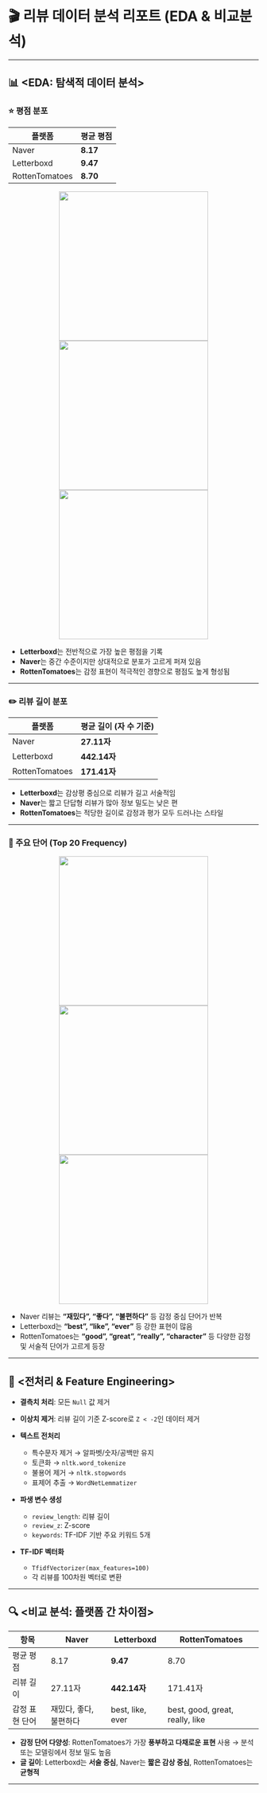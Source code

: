 # 🎬 리뷰 데이터 분석 리포트 (EDA & 비교분석)

---

## 📊 \<EDA: 탐색적 데이터 분석>

### ⭐ 평점 분포

| 플랫폼            | 평균 평점    |
| -------------- | -------- |
| Naver          | **8.17** |
| Letterboxd     | **9.47** |
| RottenTomatoes | **8.70** |

<div align="center">
  <img src="https://github.com/user-attachments/assets/ca770c49-e25d-466a-a2db-36ce51062447" width="300"/>
  <img src="https://github.com/user-attachments/assets/be223f60-3aab-4ab4-8e36-8d92418a4ead" width="300"/>
  <img src="https://github.com/user-attachments/assets/ff517de3-da6d-40ad-ab0f-0cdaae532540" width="300"/>
</div>

* **Letterboxd**는 전반적으로 가장 높은 평점을 기록
* **Naver**는 중간 수준이지만 상대적으로 분포가 고르게 퍼져 있음
* **RottenTomatoes**는 감정 표현이 적극적인 경향으로 평점도 높게 형성됨

---

### ✏️ 리뷰 길이 분포

| 플랫폼            | 평균 길이 (자 수 기준) |
| -------------- | -------------- |
| Naver          | **27.11자**     |
| Letterboxd     | **442.14자**    |
| RottenTomatoes | **171.41자**    |

* **Letterboxd**는 감상평 중심으로 리뷰가 길고 서술적임
* **Naver**는 짧고 단답형 리뷰가 많아 정보 밀도는 낮은 편
* **RottenTomatoes**는 적당한 길이로 감정과 평가 모두 드러나는 스타일

---

### 📝 주요 단어 (Top 20 Frequency)

<div align="center">
  <img src="https://github.com/user-attachments/assets/cf61ae72-f9cc-4296-b43b-f500ddf88a08" width="300"/>
  <img src="https://github.com/user-attachments/assets/efd4a2d2-d1ce-4676-921b-2b7a92b10d01" width="300"/>
  <img src="https://github.com/user-attachments/assets/f1e11e44-52ea-488b-a42b-64620e2f29a1" width="300"/>
</div>

* Naver 리뷰는 **“재밌다”, “좋다”, “불편하다”** 등 감정 중심 단어가 반복
* Letterboxd는 **“best”, “like”, “ever”** 등 강한 표현이 많음
* RottenTomatoes는 **“good”, “great”, “really”, “character”** 등 다양한 감정 및 서술적 단어가 고르게 등장

---

## 🧹 <전처리 & Feature Engineering>

* **결측치 처리**: 모든 `Null` 값 제거
* **이상치 제거**: 리뷰 길이 기준 Z-score로 `Z < -2`인 데이터 제거
* **텍스트 전처리**

  * 특수문자 제거 → 알파벳/숫자/공백만 유지
  * 토큰화 → `nltk.word_tokenize`
  * 불용어 제거 → `nltk.stopwords`
  * 표제어 추출 → `WordNetLemmatizer`
* **파생 변수 생성**

  * `review_length`: 리뷰 길이
  * `review_z`: Z-score
  * `keywords`: TF-IDF 기반 주요 키워드 5개
* **TF-IDF 벡터화**

  * `TfidfVectorizer(max_features=100)`
  * 각 리뷰를 100차원 벡터로 변환

---

## 🔍 <비교 분석: 플랫폼 간 차이점>

| 항목       | Naver         | Letterboxd       | RottenTomatoes                  |
| -------- | ------------- | ---------------- | ------------------------------- |
| 평균 평점    | 8.17          | **9.47**         | 8.70                            |
| 리뷰 길이    | 27.11자        | **442.14자**      | 171.41자                         |
| 감정 표현 단어 | 재밌다, 좋다, 불편하다 | best, like, ever | best, good, great, really, like |

* **감정 단어 다양성**:
  RottenTomatoes가 가장 **풍부하고 다채로운 표현** 사용 → 분석 또는 모델링에서 정보 밀도 높음
* **글 길이**:
  Letterboxd는 **서술 중심**, Naver는 **짧은 감상 중심**, RottenTomatoes는 **균형적**

---

